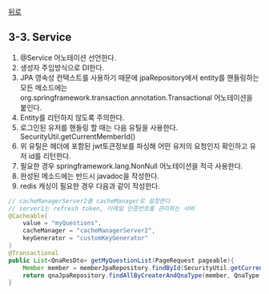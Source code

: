[뒤로](3-Spring개발가이드.md)
## 3-3. Service
1. @Service 어노테이션 선언한다.
2. 생성자 주입방식으로 DI한다.
3. JPA 영속성 컨택스트를 사용하기 때문에 jpaRepository에서 entity를 핸들링하는 모든 메소드에는 org.springframework.transaction.annotation.Transactional 어노테이션을 붙인다.
4. Entity를 리턴하지 않도록 주의한다.
5. 로그인된 유저를 핸들링 할 때는 다음 유틸을 사용한다. SecurityUtil.getCurrentMemberId()
6. 위 유틸은 헤더에 포함된 jwt토큰정보를 파싱해 어떤 유저의 요청인지 확인하고 유저 id를 리턴한다.
7. 필요한 경우 springframework.lang.NonNull 어노테이션을 적극 사용한다.
8. 완성된 메소드에는 반드시 javadoc을 작성한다.
9. redis 캐싱이 필요한 경우 다음과 같이 작성한다.
```java
// cacheManagerServer2를 cacheManager로 설정한다
// server1는 refresh token, 이메일 인증번호를 관리하는 서버
@Cacheable(
    value = "myQuestions",
    cacheManager = "cacheManagerServer2",
    keyGenerator = "customKeyGenerator"
)
@Transactional
public List<QnaResDto> getMyQuestionList(PageRequest pageable){
    Member member = memberJpaRepository.findById(SecurityUtil.getCurrentMemberId()).orElseThrow(SecurityContextAuthenticationEmptyException::new);
    return qnaJpaRepository.findAllByCreaterAndQnaType(member, QnaType.Q, pageable).stream().map(QnaResDto::new).collect(Collectors.toList());
}
```